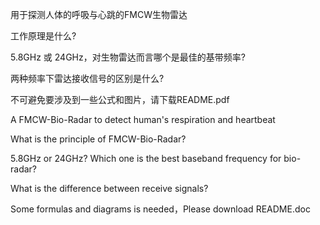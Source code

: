 用于探测人体的呼吸与心跳的FMCW生物雷达

工作原理是什么?

5.8GHz 或 24GHz，对生物雷达而言哪个是最佳的基带频率?

两种频率下雷达接收信号的区别是什么?

不可避免要涉及到一些公式和图片，请下载README.pdf

A FMCW-Bio-Radar to detect human's respiration and heartbeat

What is the principle of FMCW-Bio-Radar?

5.8GHz or 24GHz? Which one is the best baseband frequency for bio-radar?

What is the difference between receive signals?

Some formulas and diagrams is needed，Please download README.doc

